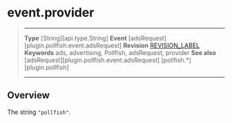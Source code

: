 # event.provider

> --------------------- ------------------------------------------------------------------------------------------
> __Type__              [String][api.type.String]
> __Event__             [adsRequest][plugin.pollfish.event.adsRequest]
> __Revision__          [REVISION_LABEL](REVISION_URL)
> __Keywords__          ads, advertising, Pollfish, adsRequest, provider
> __See also__			[adsRequest][plugin.pollfish.event.adsRequest]
>						[pollfish.*][plugin.pollfish]
> --------------------- ------------------------------------------------------------------------------------------

## Overview

The string `"pollfish"`.
